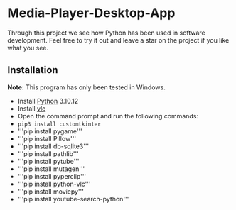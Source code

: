 # **Media-Player-Desktop-App**
Through this project we see how Python has been used in software development. Feel free to try it out and leave a star on the project if you like what you see.

## Installation
**Note:** This program has only been tested in Windows.
- Install [Python](https://www.python.org/downloads/release/python-31012/) 3.10.12
- Install [vlc](https://get.videolan.org/vlc/3.0.18/win64/vlc-3.0.18-win64.exe)
- Open the command prompt and run the following commands:
- ``` pip3 install customtkinter ```
- '''pip install pygame'''
- '''pip install Pillow'''
- '''pip install db-sqlite3'''
- '''pip install pathlib'''
- '''pip install pytube'''
- '''pip install mutagen'''
- '''pip install pyperclip'''
- '''pip install python-vlc'''
- '''pip install moviepy'''
- '''pip install youtube-search-python'''
